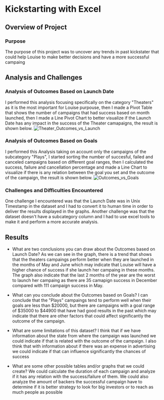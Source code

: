 # Kickstarting with Excel

## Overview of Project

### Purpose
The purpose of this project was to uncover any trends in past kickstater that could help Louise to make better decisions and have a more successful campaing

## Analysis and Challenges

### Analysis of Outcomes Based on Launch Date
I performed this analysis focusing specifically on the category "Theaters" as it is the most important for Louise purpouse, then I made a Pivot Table that shows the number of campaigns that had success based on month launched, then I made a Line Pivot Chart to better visualize if the Launch Date has any impact in the success of the Theater camapaigns, the result is shown below.
![Theater_Outcomes_vs_Launch](https://user-images.githubusercontent.com/81272629/115276247-6c141d80-a108-11eb-9cc3-9c9857611bf7.png)

### Analysis of Outcomes Based on Goals
I performed this Analysis taking on account only the campaigns of the subcategory "Plays", I started sorting the number of succesful, failed and canceled campaigns based on different goal ranges, then I calculated the success, failure and cancellation percentage and made a Line Chart to visualize if there is any relation between the goal you set and the outcome of the campaign, the result is shown below.
![Outcomes_vs_Goals](https://user-images.githubusercontent.com/81272629/115284141-eac18880-a111-11eb-96ea-852e16c969b9.png)


### Challenges and Difficulties Encountered
One challenge I encountered was that the Launch Date was in Unix Timestamp in the dataset and I had to convert it to human time in order to deliver the results displayed in the graphs. Another challenge was that the dataset doesn't have a subcategory column and I had to use excel tools to make it and perform a more accurate analysis. 

## Results

- What are two conclusions you can draw about the Outcomes based on Launch Date?
As we can see in the graph, there is a trend that shows that the theaters campaings perform better when they are launched in the months of May and June which may indicate that Louise will have a higher chance of success if she launch her campaing in these months. The graph also indicate that the last 2 months of the year are the worst to launch her campaing as there are 35 camapign success in December compared with 111 campaign success in May.

- What can you conclude about the Outcomes based on Goals?
I can conclude that the "Plays" campaings tend to perform well when their goals are less than $20000, but there are campaigns with a goal range of $35000 to $44900 that have had good results in the past which may indicate that there are other factors that could affect significantly the outcome of the campaign.

- What are some limitations of this dataset?
I think that if we have information about the state from where the campaign was launched we could indicate if that is related with the outcome of the campaign. I also think that with information about if there was an expense in advertising we could indicate if that can influence significantly the chances of success

- What are some other possible tables and/or graphs that we could create?
We could calculate the duration of each campaign and analyze if it has any relation with the success/failure of them. We could also analyze the amount of backers the successful campaign have to determine if it is better strategy to look for big investors or to reach as much people as possible
